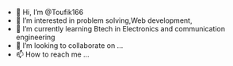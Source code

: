 - 👋 Hi, I’m @Toufik166
- 👀 I’m interested in problem solving,Web development, 
- 🌱 I’m currently learning  Btech in Electronics and communication engineering
- 💞️ I’m looking to collaborate on ...
- 📫 How to reach me ...

<!---
Toufik166/Toufik166 is a ✨ special ✨ repository because its `README.md` (this file) appears on your GitHub profile.
You can click the Preview link to take a look at your changes.
--->
